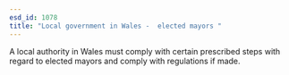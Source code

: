 ```yaml
---
esd_id: 1078
title: "Local government in Wales -  elected mayors "
---
```


A local authority in Wales must comply with certain prescribed steps with regard to elected mayors and comply with regulations if made.


